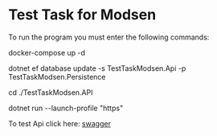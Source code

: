 # Test Task for Modsen
To run the program you must enter the following commands:

docker-compose up -d

dotnet ef database update -s TestTaskModsen.Api -p TestTaskModsen.Persistence

cd ./TestTaskModsen.API

dotnet run --launch-profile "https"

To test Api click here: [swagger](https://localhost:7255/swagger/index.html)

